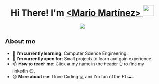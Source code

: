 <h1 align = "center"> <b> Hi There! I'm <a href="https://www.linkedin.com/in/mario-martínez-vitutia-21586527a" target ="_blank"> &ltMario Martínez&gt </a> </b><img src="https://media.giphy.com/media/hvRJCLFzcasrR4ia7z/giphy.gif" width="35"></h1>
<div align= "center">
  <img src="https://media2.giphy.com/media/qgQUggAC3Pfv687qPC/giphy.gif?cid=ecf05e473mqgyxxnhtd2e5nodwwvpstqls5zb3oy2fduk2d8&ep=v1_gifs_search&rid=giphy.gif&ct=g">
</div>
<h2><b> About me </b></h2>
<ul>
  <li>🌱 <b>I’m currently learning</b>: Computer Science Engineering.</li>
  <li>🤔 <b>I’m currently open for</b>: Small projects to learn and gain experience.</li>
  <li>📫 <b>How to reach me</b>: Click at my name in the header 👆 to find my linkedIn 😉. </li>
  <li>😄 <b>More about me</b>: I love Coding 💻 and I'm fan of the F1 🏎️.</li>
</ul>
